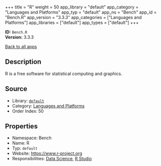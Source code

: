 ﻿+++
title = "R"
weight = 50
app_library = "default"
app_category = "Languages and Platforms"
app_typ = "default"
app_ns = "Bench"
app_id = "Bench.R"
app_version = "3.3.3"
app_categories = ["Languages and Platforms"]
app_libraries = ["default"]
app_types = ["default"]
+++

**ID:** `Bench.R`  
**Version:** 3.3.3  
<!--more-->

[Back to all apps](/apps/)

## Description
R is a free software for statistical computing and graphics.

## Source

* Library: [`default`](/app_libraries/default)
* Category: [Languages and Platforms](/app_categories/languages-and-platforms)
* Order Index: 50

## Properties

* Namespace: Bench
* Name: R
* Typ: `default`
* Website: <https://www.r-project.org>
* Responsibilities: [Data Science](/apps/Bench.Group.DataScience), [R Studio](/apps/Bench.RStudio)

